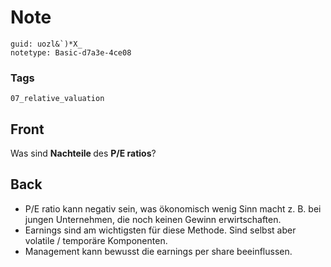 # Note
```
guid: uozl&`)*X_
notetype: Basic-d7a3e-4ce08
```

### Tags
```
07_relative_valuation
```

## Front
Was sind <b style="">Nachteile </b>des <b>P/E ratios</b>?

## Back
<div>
<div><ul>
<li>P/E 
ratio kann negativ sein, was ökonomisch wenig Sinn macht z. B. bei 
jungen Unternehmen, die noch keinen Gewinn erwirtschaften.</li>
<li>Earnings sind am wichtigsten für diese Methode. Sind selbst aber volatile / temporäre Komponenten.</li>
<li>Management kann bewusst die earnings per share beeinflussen.</li>
</ul>
</div></div>
